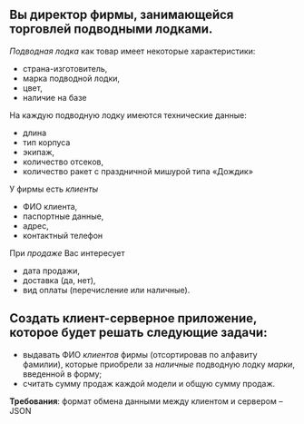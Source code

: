 
## Вы директор фирмы, занимающейся торговлей подводными лодками. 

*Подводная лодка* как товар имеет некоторые характеристики:
* страна-изготовитель,
* марка подводной лодки,
* цвет,
* наличие на базе
  
На каждую подводную лодку имеются технические данные: 
* длина
* тип корпуса
* экипаж,
* количество отсеков,
* количество ракет с праздничной мишурой типа «Дождик»
 
У фирмы есть *клиенты* 
* ФИО клиента,
* паспортные данные,
* адрес,
* контактный телефон

При *продаже* Вас интересует 
* дата продажи,
* доставка (да, нет),
* вид оплаты (перечисление или наличные).

## Создать клиент-серверное приложение, которое будет решать следующие задачи:
* выдавать ФИО *клиентов* фирмы (отсортировав по алфавиту фамилии), которые приобрели за _наличные_ подводную лодку *марки*, введенной в форму;
* считать сумму продаж каждой модели и общую сумму продаж.

**Требования**: формат обмена данными между клиентом и сервером – JSON